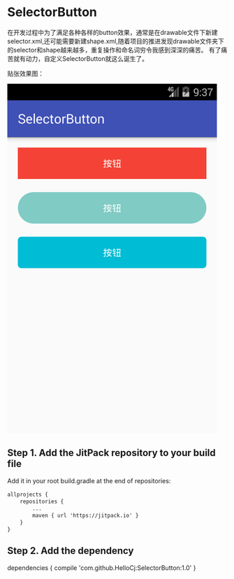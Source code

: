 # SelectorButton
在开发过程中为了满足各种各样的button效果，通常是在drawable文件下新建selector.xml,还可能需要新建shape.xml,随着项目的推进发现drawable文件夹下的selector和shape越来越多，重复操作和命名词穷令我感到深深的痛苦。
有了痛苦就有动力，自定义SelectorButton就这么诞生了。

贴张效果图：

![](https://github.com/HelloCj/SelectorButton/blob/master/Screenshot.png)


## Step 1. Add the JitPack repository to your build file 
Add it in your root build.gradle at the end of repositories:

	allprojects {
		repositories {
			...
			maven { url 'https://jitpack.io' }
		}
	}
  
  ## Step 2. Add the dependency
  
  dependencies {
	        compile 'com.github.HelloCj:SelectorButton:1.0'
	}
  
